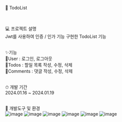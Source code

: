 🌴 TodoList<br>
<br>
<br>

💻 프로젝트 설명<br>
Jwt를 사용하여 인증 / 인가 기능 구현한 TodoList 기능<br>
<br>

✨기능<br>
🧑User : 로그인, 로그아웃<br>
🧑Todos : 할일 목록 작성, 수정, 삭제<br>
🧑Comments : 댓글 작성, 수정, 삭제<br>
<br>

⏱ 개발 기간<br>
2024.01.16 ~ 2024.01.19<br>
<br>


📢 개발도구 및 환경<br>
![image](https://github.com/codekmj1/todoList/assets/152253534/2536412e-3552-44f4-b779-3d28d9943da2) ![image](https://github.com/codekmj1/todoList/assets/152253534/b0b0a3dd-d43b-4496-953c-415c356ae162) ![image](https://github.com/codekmj1/todoList/assets/152253534/966fac00-cd2a-4bbf-906d-1ef426efa447)
![image](https://github.com/codekmj1/todoList/assets/152253534/c2633c0e-a9b2-4e8a-a953-0c72948b35e5) ![image](https://github.com/codekmj1/todoList/assets/152253534/9bfce8cb-cdf6-46ff-80cb-af1542312eab) ![image](https://github.com/codekmj1/todoList/assets/152253534/2cf3bc10-da31-4c9b-9695-566228c71993)





 
  
